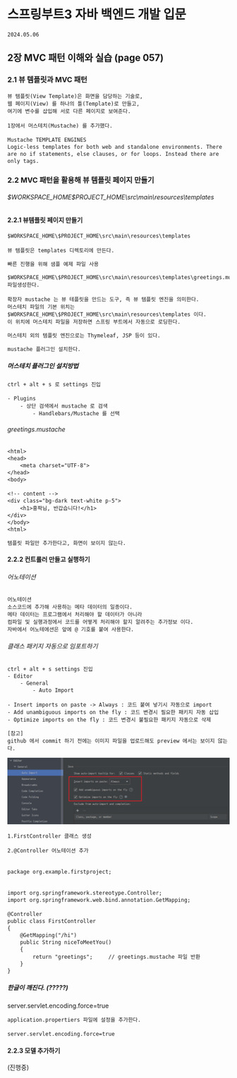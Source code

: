 # 스프링부트3 자바 백엔드 개발 입문

```
2024.05.06
```

## 2장 MVC 패턴 이해와 실습 (page 057)

### 2.1 뷰 템플릿과 MVC 패턴


```
뷰 템플릿(View Template)은 화면을 담당하는 기술로,
웹 페이지(View) 를 하나의 틀(Template)로 만들고, 
여기에 변수를 삽입해 서로 다른 페이지로 보여준다.

1장에서 머스테치(Mustache) 를 추가했다. 

Mustache TEMPLATE ENGINES
Logic-less templates for both web and standalone environments. There are no if statements, else clauses, or for loops. Instead there are only tags.

```


### 2.2 MVC 패턴을 활용해 뷰 템플릿 페이지 만들기

###### $WORKSPACE_HOME\$PROJECT_HOME\src\main\resources\templates

#### 2.2.1 뷰템플릿 페이지 만들기
```
$WORKSPACE_HOME\$PROJECT_HOME\src\main\resources\templates

뷰 템플릿은 templates 디렉토리에 만든다.
```

```
빠른 진행을 위해 샘플 예제 파일 사용
```

```
$WORKSPACE_HOME\$PROJECT_HOME\src\main\resources\templates\greetings.mustache  파일생성한다.

확장자 mustache 는 뷰 테플릿을 만드는 도구, 즉 뷰 템플릿 엔진을 의미한다.
머스테치 파일의 기본 위치는 $WORKSPACE_HOME\$PROJECT_HOME\src\main\resources\templates 이다.
이 위치에 머스테치 파일을 저장하면 스프링 부트에서 자동으로 로딩한다.
```

```
머스테치 외의 템플릿 엔진으로는 Thymeleaf, JSP 등이 있다.
```

```
mustache 플러그인 설치한다.
```


##### 머스테치 플러그인 설치방법 
```
ctrl + alt + s 로 settings 진입

- Plugins
    - 상단 검색에서 mustache 로 검색
        - Handlebars/Mustache 를 선택        
```


###### greetings.mustache
```
<html>
<head>
    <meta charset="UTF-8">
</head>
<body>

<!-- content -->
<div class="bg-dark text-white p-5">
    <h1>홍팍님, 반갑습니다!</h1>
</div>
</body>
<html>
```

```
템플릿 파일만 추가한다고, 화면이 보이지 않는다.
```

#### 2.2.2 컨트롤러 만들고 실행하기


###### 어노테이션
```
어노테이션
소스코드에 추가해 사용하는 메타 데이터의 일종이다.
메타 데이터는 프로그램에서 처리해야 할 데이터가 아니라 
컴파일 및 실행과정에서 코드를 어떻게 처리해야 할지 알려주는 추가정보 이다.
자바에서 어노테에션은 앞에 @ 기호를 붙여 사용한다.
```

###### 클래스 패키지 자동으로 임포트하기
```
ctrl + alt + s settings 진입
- Editor   
    - General
        - Auto Import

- Insert imports on paste -> Always : 코드 붙여 넣기시 자동으로 import 
- Add unambiguous imports on the fly : 코드 변경시 필요한 패키지 자동 삽입
- Optimize imports on the fly : 코드 변경시 불필요한 패키지 자동으로 삭제
```

```
[참고]
github 에서 commit 하기 전에는 이미지 파일을 업로드해도 preview 에서는 보이지 않는다.
```
![캡쳐](./resources/capture_2024-05-06_091149.png)




```
1.FirstController 클래스 생성

2.@Controller 어노테이션 추가


package org.example.firstproject;


import org.springframework.stereotype.Controller;
import org.springframework.web.bind.annotation.GetMapping;

@Controller
public class FirstController
{
    @GetMapping("/hi")
    public String niceToMeetYou()
    {
        return "greetings";     // greetings.mustache 파일 반환
    }
}
```

##### 한글이 깨진다. (?????)
server.servlet.encoding.force=true
```
application.propertiers 파일에 설정을 추가한다.

server.servlet.encoding.force=true

```




#### 2.2.3 모델 추가하기


(진행중)
